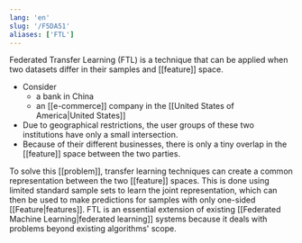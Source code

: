 ```yaml
---
lang: 'en'
slug: '/F5DA51'
aliases: ['FTL']
---
```


Federated Transfer Learning (FTL) is a technique that can be applied when two datasets differ in their samples and [[feature]] space.

- Consider
  - a bank in China
  - an [[e-commerce]] company in the [[United States of America|United States]]
- Due to geographical restrictions, the user groups of these two institutions have only a small intersection.
- Because of their different businesses, there is only a tiny overlap in the [[feature]] space between the two parties.

To solve this [[problem]], transfer learning techniques can create a common representation between the two [[feature]] spaces. This is done using limited standard sample sets to learn the joint representation, which can then be used to make predictions for samples with only one-sided [[Feature|features]]. FTL is an essential extension of existing [[Federated Machine Learning|federated learning]] systems because it deals with problems beyond existing algorithms' scope.
